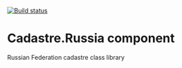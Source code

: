 [![Build status](https://ci.appveyor.com/api/projects/status/jxlfn55nwkw57tkc?svg=true)](https://ci.appveyor.com/project/Nipheris/cadastre-russia)

# Cadastre.Russia component
Russian Federation cadastre class library